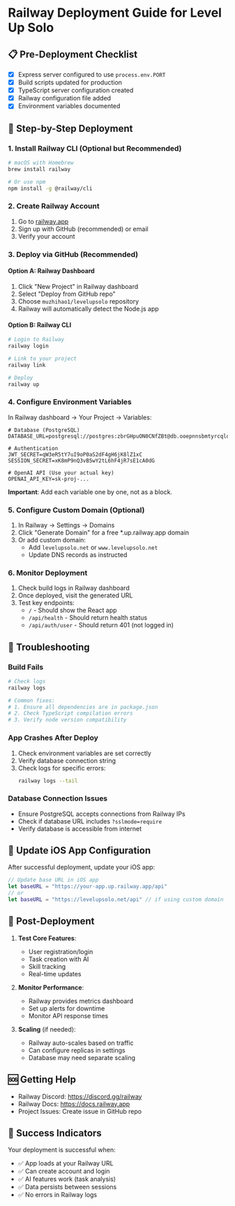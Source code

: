 # Railway Deployment Guide for Level Up Solo

## 📋 Pre-Deployment Checklist

- [x] Express server configured to use `process.env.PORT`
- [x] Build scripts updated for production
- [x] TypeScript server configuration created
- [x] Railway configuration file added
- [x] Environment variables documented

## 🚀 Step-by-Step Deployment

### 1. Install Railway CLI (Optional but Recommended)

```bash
# macOS with Homebrew
brew install railway

# Or use npm
npm install -g @railway/cli
```

### 2. Create Railway Account

1. Go to [railway.app](https://railway.app)
2. Sign up with GitHub (recommended) or email
3. Verify your account

### 3. Deploy via GitHub (Recommended)

#### Option A: Railway Dashboard

1. Click "New Project" in Railway dashboard
2. Select "Deploy from GitHub repo"
3. Choose `muzhihao1/levelupsolo` repository
4. Railway will automatically detect the Node.js app

#### Option B: Railway CLI

```bash
# Login to Railway
railway login

# Link to your project
railway link

# Deploy
railway up
```

### 4. Configure Environment Variables

In Railway dashboard → Your Project → Variables:

```env
# Database (PostgreSQL)
DATABASE_URL=postgresql://postgres:zbrGHpuON0CNfZBt@db.ooepnnsbmtyrcqlqykkr.supabase.co:5432/postgres

# Authentication
JWT_SECRET=qW3eR5tY7uI9oP0aS2dF4gH6jK8lZ1xC
SESSION_SECRET=xK8mP9nQ3vB5wY2tL6hF4jR7sE1cA0dG

# OpenAI API (Use your actual key)
OPENAI_API_KEY=sk-proj-...
```

**Important**: Add each variable one by one, not as a block.

### 5. Configure Custom Domain (Optional)

1. In Railway → Settings → Domains
2. Click "Generate Domain" for a free *.up.railway.app domain
3. Or add custom domain:
   - Add `levelupsolo.net` or `www.levelupsolo.net`
   - Update DNS records as instructed

### 6. Monitor Deployment

1. Check build logs in Railway dashboard
2. Once deployed, visit the generated URL
3. Test key endpoints:
   - `/` - Should show the React app
   - `/api/health` - Should return health status
   - `/api/auth/user` - Should return 401 (not logged in)

## 🔧 Troubleshooting

### Build Fails

```bash
# Check logs
railway logs

# Common fixes:
# 1. Ensure all dependencies are in package.json
# 2. Check TypeScript compilation errors
# 3. Verify node version compatibility
```

### App Crashes After Deploy

1. Check environment variables are set correctly
2. Verify database connection string
3. Check logs for specific errors:
   ```bash
   railway logs --tail
   ```

### Database Connection Issues

- Ensure PostgreSQL accepts connections from Railway IPs
- Check if database URL includes `?sslmode=require`
- Verify database is accessible from internet

## 📱 Update iOS App Configuration

After successful deployment, update your iOS app:

```swift
// Update base URL in iOS app
let baseURL = "https://your-app.up.railway.app/api"
// or
let baseURL = "https://levelupsolo.net/api" // if using custom domain
```

## 🎯 Post-Deployment

1. **Test Core Features**:
   - User registration/login
   - Task creation with AI
   - Skill tracking
   - Real-time updates

2. **Monitor Performance**:
   - Railway provides metrics dashboard
   - Set up alerts for downtime
   - Monitor API response times

3. **Scaling** (if needed):
   - Railway auto-scales based on traffic
   - Can configure replicas in settings
   - Database may need separate scaling

## 🆘 Getting Help

- Railway Discord: https://discord.gg/railway
- Railway Docs: https://docs.railway.app
- Project Issues: Create issue in GitHub repo

## 🎉 Success Indicators

Your deployment is successful when:
- ✅ App loads at your Railway URL
- ✅ Can create account and login
- ✅ AI features work (task analysis)
- ✅ Data persists between sessions
- ✅ No errors in Railway logs